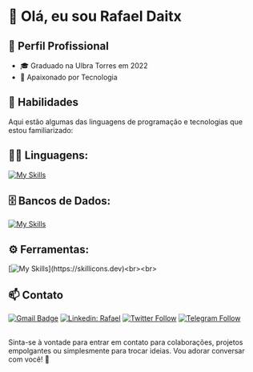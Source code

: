 # 👋 Olá, eu sou Rafael Daitx

## 💼 Perfil Profissional

- 🎓 Graduado na Ulbra Torres em 2022
- 🌱 Apaixonado por Tecnologia

## 🚀 Habilidades

Aqui estão algumas das linguagens de programação e tecnologias que estou familiarizado:

## 👨‍💻 Linguagens: 
[![My Skills](https://skillicons.dev/icons?i=java,kotlin,javascript,cs,php,flutter,nodejs,spring)](https://skillicons.dev)

## 🗄️ Bancos de Dados: 
[![My Skills](https://skillicons.dev/icons?i=mysql,mongo,postgres,mysql,firebase,sqlite,aws)](https://skillicons.dev)
## ⚙️ Ferramentas:
[![My Skills](https://skillicons.dev/icons?i=git,github,visualstudio,eclipse,docker,eclipse,figma,github,idea,)](https://skillicons.dev)<br><br>

## 📫 Contato

[![Gmail Badge](https://img.shields.io/badge/-RafaelDaitx-006bed?style=flat-square&logo=Gmail&logoColor=white&link=mailto:rafa.daitx.silva@gmail.com)](mailto:rafa.daitx.silva@gmail.com)
[![Linkedin: Rafael](https://img.shields.io/badge/-RafaelDaitx-blue?style=flat-square&logo=Linkedin&logoColor=white&link=https://https://www.linkedin.com/in/rafaeldaitx/)](https://www.linkedin.com/in/rafaeldaitx/)
[![Twitter Follow](https://img.shields.io/twitter/follow/RafaDaitx?style=social)](https://x.com/Rafa_Daitx)
[![Telegram Follow](https://img.shields.io/badge/-Rafael-006bed?style=flat-square&logoColor=white&logo=Telegram)](https://t.me/Rafa_daitx)<br><br>


Sinta-se à vontade para entrar em contato para colaborações, projetos empolgantes ou simplesmente para trocar ideias. Vou adorar conversar com você! 🚀
